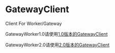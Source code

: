 # GatewayClient
Client For Worker/Gateway

GatewayWorker1.0请使用[1.0版本的GatewayClient](https://github.com/walkor/GatewayClient/releases/tag/v1.0)

GatewayWorker2.0请使用[2.0版本的GatewayClient](https://github.com/walkor/GatewayClient/releases/tag/v2.0)


